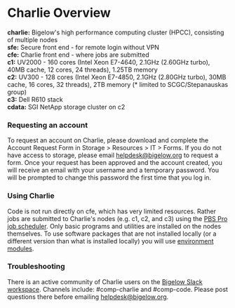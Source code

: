 # Charlie Overview

**charlie:** Bigelow's high performance computing cluster \(HPCC\), consisting of multiple nodes  
**sfe:** Secure front end - for remote login without VPN  
**cfe:** Charlie front end - where jobs are submitted  
**c1:** UV2000 - 160 cores \(Intel Xeon E7-4640, 2.1GHz \(2.60GHz turbo\), 40MB cache, 12 cores, 24 threads\), 1.25TB memory  
**c2:** UV300 - 128 cores \(Intel Xeon E7-4850, 2.1GHz \(2.80GHz turbo\), 30MB cache, 16 cores, 32 threads\), 2TB memory \(\* limited to SCGC/Stepanauskas group\)  
**c3:** Dell R610 stack  
**cdata:** SGI NetApp storage cluster on c2

### Requesting an account

To request an account on Charlie, please download and complete the Account Request Form in Storage &gt; Resources &gt; IT &gt; Forms. If you do not have access to storage, please email [helpdesk@bigelow.org](mailto:helpdesk@bigelow.org) to request a form. Once your request has been approved and the account created, you will receive an email with your username and a temporary password. You will be prompted to change this password the first time that you log in.

### Using Charlie

Code is not run directly on cfe, which has very limited resources. Rather jobs are submitted to Charlie's nodes \(e.g. c1, c2, and c3\) using the [PBS Pro job scheduler](https://github.com/BigelowLab/charlie/wiki/PBS-on-Charlie). Only basic programs and utilities are installed on the nodes themselves. To use software packages that are not installed locally \(or a different version than what is installed locally\) you will use [environment modules](https://github.com/BigelowLab/charlie/wiki/modules).

### Troubleshooting

There is an active community of Charlie users on the [Bigelow Slack workspace](https://bigelowlab.slack.com/). Channels include: \#comp-charlie and \#comp-code. Please post questions there before emailing [helpdesk@bigelow.org](mailto:helpdesk@bigelow.org).



